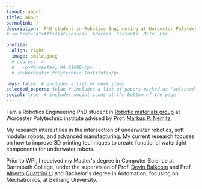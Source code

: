 ```yaml
---
layout: about
title: about
permalink: /
description:  PhD student in Robotics Engineering at Worcester Polytechnic institute 
# <a href="#">Affiliations</a>. Address. Contacts. Moto. Etc.

profile:
  align: right
  image: smile.jpeg
  # address: >
  #   <p>Worcester, MA 01609</p>
  # <p>Worcester Polytechnic Institute</p>

news: false  # includes a list of news items
selected_papers: false # includes a list of papers marked as "selected={true}"
social: true  # includes social icons at the bottom of the page
---
```


<!-- #### About me -->
I am a Robotics Engineering PhD student in [Robotic materials group](https://wp.wpi.edu/roboticmaterialsgroup/) at Worcester Polytechnic institute advised by Prof. [Markus P. Nemitz](https://www.wpi.edu/people/faculty/mnemitz).

My research interest lies in the intersection of underwater robotics, soft modular robots, and advanced manufacturing. My current research focuses on how to improve 3D printing techniques to create functional watertight components for underwater robots.

Prior to WPI, I received my Master's degree in Computer Science at Dartmouth College, under the supervision of Prof. [Devin Balkcom](https://rlab.cs.dartmouth.edu/devin/) and Prof. [Alberto Quattrini Li](https://rlab.cs.dartmouth.edu/albertoq/) and Bachelor's degree in Automation, focusing on Mechatronics, at Beihang University. 

